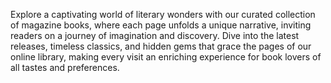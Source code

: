 
Explore a captivating world of literary wonders with our curated collection of magazine books, where each page unfolds a unique narrative, inviting readers on a journey of imagination and discovery. Dive into the latest releases, timeless classics, and hidden gems that grace the pages of our online library, making every visit an enriching experience for book lovers of all tastes and preferences.
